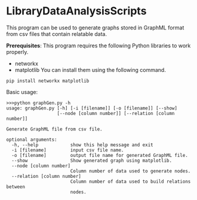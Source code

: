 # LibraryDataAnalysisScripts

This program can be used to generate graphs stored in GraphML format from csv files that contain relatable data.

**Prerequisites**:
This program requires the following Python libraries to work properly.
- networkx
- matplotlib
You can install them using the following command.
```
pip install networkx matplotlib
```

Basic usage:
```
>>>python graphGen.py -h
usage: graphGen.py [-h] [-i [filename]] [-o [filename]] [--show]
                   [--node [column number]] [--relation [column number]]

Generate GraphML file from csv file.

optional arguments:
  -h, --help            show this help message and exit
  -i [filename]         input csv file name.
  -o [filename]         output file name for generated GraphML file.
  --show                Show generated graph using matplotlib.
  --node [column number]
                        Column number of data used to generate nodes.
  --relation [column number]
                        Column number of data used to build relations between
                        nodes.
```